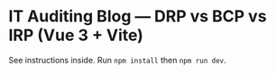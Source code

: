 # IT Auditing Blog — DRP vs BCP vs IRP (Vue 3 + Vite)
See instructions inside. Run `npm install` then `npm run dev`.

